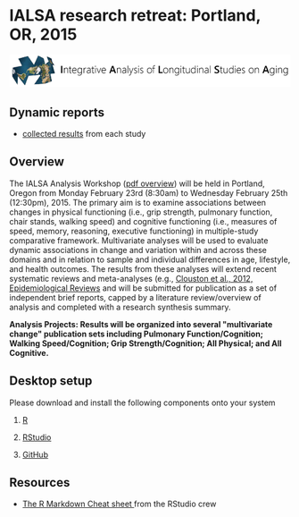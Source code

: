 
# IALSA research retreat: Portland, OR, 2015
![logl](libs/images/ialsa_long.png)

## Dynamic reports

- [collected results](http://htmlpreview.github.io/?https://github.com/IALSA/IALSA-2015-Portland/blob/master/synthesis/study_report.html) from each study

## Overview

The IALSA Analysis Workshop ([pdf overview](https://www.dropbox.com/s/a8zmh70ybedyec6/IALSA%20Feb%202015%20Workshop%20Overview.pdf?dl=0)) will be held in Portland, Oregon from Monday February 23rd (8:30am) to Wednesday February 25th (12:30pm), 2015. The primary aim is to examine associations between changes in physical functioning (i.e., grip strength, pulmonary function, chair stands, walking speed) and cognitive functioning (i.e., measures of speed, memory, reasoning, executive functioning) in multiple-study comparative framework. Multivariate analyses will be used to evaluate dynamic associations in change and variation within and across these domains and in relation to sample and individual differences in age, lifestyle, and health outcomes. The results from these analyses will extend recent systematic reviews and meta-analyses (e.g., [Clouston et al., 2012, Epidemiological Reviews](https://www.dropbox.com/s/vfe7u2ez5oxp3ev/Clouston_2013_Epidemiol%20Rev.pdf?dl=0) and will be submitted for publication as a set of independent brief reports, capped by a literature review/overview of analysis and completed with a research synthesis summary.

**Analysis Projects: Results will be organized into several "multivariate change" publication sets including Pulmonary Function/Cognition; Walking Speed/Cognition; Grip Strength/Cognition; All Physical; and All Cognitive.**


## Desktop setup

Please download and install the following components onto your system

1. [R](http://cran.r-project.org/)

2. [RStudio](http://www.rstudio.com/products/rstudio/)

3. [GitHub](http://www.github.com)


## Resources

-  [The R Markdown Cheat sheet ](http://shiny.rstudio.com/articles/rm-cheatsheet.html) from the RStudio crew

